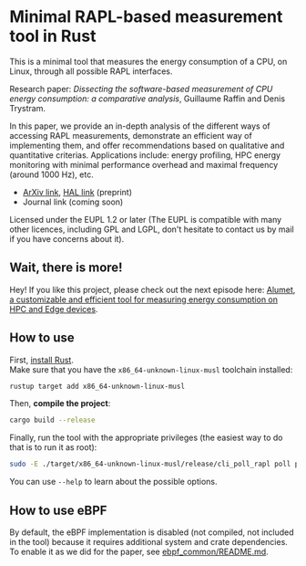 # Minimal RAPL-based measurement tool in Rust

This is a minimal tool that measures the energy consumption of a CPU, on Linux, through all possible RAPL interfaces.

Research paper: *Dissecting the software-based measurement of CPU energy consumption: a comparative analysis*, Guillaume Raffin and Denis Trystram. 

In this paper, we provide an in-depth analysis of the different ways of accessing RAPL measurements, demonstrate an efficient way of implementing them, and offer recommendations based on qualitative and quantitative criterias. Applications include: energy profiling, HPC energy monitoring with minimal performance overhead and maximal frequency (around 1000 Hz), etc.
- [ArXiv link](https://doi.org/10.48550/arXiv.2401.15985), [HAL link](https://hal.science/hal-04420527) (preprint)
- Journal link (coming soon)

Licensed under the EUPL 1.2 or later (The EUPL is compatible with many other licences, including GPL and LGPL, don't hesitate to contact us by mail if you have concerns about it).

## Wait, there is more!

Hey! If you like this project, please check out the next episode here: [Alumet, a customizable and efficient tool for measuring energy consumption on HPC and Edge devices](https://github.com/alumet-dev/alumet).

## How to use

First, [install Rust](https://rustup.rs/).  
Make sure that you have the `x86_64-unknown-linux-musl` toolchain installed:
```sh
rustup target add x86_64-unknown-linux-musl
```

Then, **compile the project**:
```sh
cargo build --release
```

Finally, run the tool with the appropriate privileges (the easiest way to do that is to run it as root):
```sh
sudo -E ./target/x86_64-unknown-linux-musl/release/cli_poll_rapl poll powercap --domains pkg --frequency 1 --output stdout
```

You can use `--help` to learn about the possible options.

## How to use eBPF

By default, the eBPF implementation is disabled (not compiled, not included in the tool) because it requires additional system and crate dependencies.
To enable it as we did for the paper, see [ebpf_common/README.md](ebpf_common/README.md).
